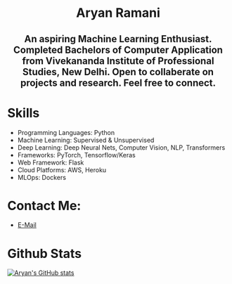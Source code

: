 # <div align='center'>Aryan Ramani </div>
## <div align='center'> An aspiring Machine Learning Enthusiast. Completed Bachelors of Computer Application from Vivekananda Institute of Professional Studies, New Delhi. Open to collaberate on projects and research. Feel free to connect. </div>


# Skills
* Programming Languages: Python
* Machine Learning: Supervised & Unsupervised
* Deep Learning: Deep Neural Nets, Computer Vision, NLP, Transformers
* Frameworks: PyTorch, Tensorflow/Keras
* Web Framework: Flask
* Cloud Platforms: AWS, Heroku
* MLOps: Dockers

# Contact Me:
* [E-Mail](mailto:aryanramani67@gmail.com)

# Github Stats
[![Aryan's GitHub stats](https://github-readme-stats.vercel.app/api?username=notaryanramani&theme=dark&show_icons=true)](https://github.com/NotAryanRamani)

<!---
NotAryanRamani/NotAryanRamani is a ✨ special ✨ repository because its `README.md` (this file) appears on your GitHub profile.
You can click the Preview link to take a look at your changes.
--->
